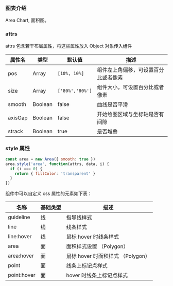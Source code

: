 ### 图表介绍

Area Chart, 面积图。

### attrs

attrs 包含若干布局属性，将这些属性放入 Object 对象传入组件

| 属性名  | 类型    | 默认值          | 描述                                 |
| ------- | ------- | --------------- | ------------------------------------ |
| pos     | Array   | `[10%, 10%]`    | 组件左上角偏移，可设置百分比或者像素 |
| size    | Array   | `['80%','80%']` | 组件大小，可设置百分比或者像素       |
| smooth  | Boolean | false           | 曲线是否平滑                         |
| axisGap | Boolean | false           | 开始绘图区域与坐标轴是否有间隙       |
| strack  | Boolean | true            | 是否堆叠                             |

### style 属性

```javascript
const area = new Area({ smooth: true })
area.style('area', function(attrs, data, i) {
  if (i === 0) {
    return { fillColor: 'transparent' }
  }
})
```

组件中可以自定义 css 属性的元素如下表：

| 名称        | 基础类型 | 描述                              |
| ----------- | -------- | --------------------------------- |
| guideline   | 线       | 指导线样式                        |
| line        | 线       | 线条样式                          |
| line:hover  | 线       | 鼠标 hover 时线条样式             |
| area        | 面       | 面积样式设置 （Polygon）          |
| area:hover  | 面       | 鼠标 hover 时面积样式 （Polygon） |
| point       | 面       | 线条上标记点样式                  |
| point:hover | 面       | hover 时线条上标记点样式          |
